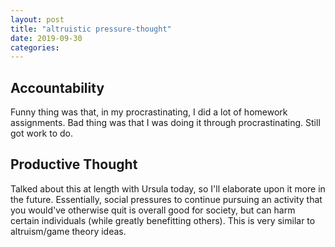 ```yaml
---
layout: post
title: "altruistic pressure-thought"
date: 2019-09-30
categories:
---
```

## Accountability
Funny thing was that, in my procrastinating, I did a lot of homework assignments. Bad thing was that I was doing it through procrastinating. Still got work to do.

## Productive Thought
Talked about this at length with Ursula today, so I'll elaborate upon it more in the future. Essentially, social pressures to continue pursuing an activity that you would've otherwise quit is overall good for society, but can harm certain individuals (while greatly benefitting others). This is very similar to altruism/game theory ideas.